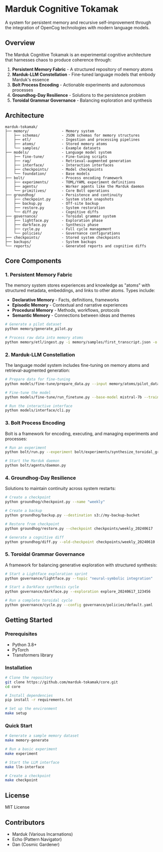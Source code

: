# Marduk Cognitive Tokamak

A system for persistent memory and recursive self-improvement through the integration of OpenCog technologies with modern language models.

## Overview

The Marduk Cognitive Tokamak is an experimental cognitive architecture that harnesses chaos to produce coherence through:

1. **Persistent Memory Fabric** - A structured repository of memory atoms
2. **Marduk-LLM Constellation** - Fine-tuned language models that embody Marduk's essence
3. **Bolt Process Encoding** - Actionable experiments and autonomous processes
4. **Groundhog-Day Resilience** - Solutions to the persistence problem
5. **Toroidal Grammar Governance** - Balancing exploration and synthesis

## Architecture

```
marduk-tokamak/
├── memory/               - Memory system
│   ├── schemas/          - JSON schemas for memory structures
│   ├── etl/              - Ingestion and processing pipelines
│   ├── atoms/            - Stored memory atoms
│   └── samples/          - Example datasets
├── models/               - Language model system
│   ├── fine-tune/        - Fine-tuning scripts
│   ├── rag/              - Retrieval-augmented generation
│   ├── interface/        - Interaction interfaces
│   ├── checkpoints/      - Model checkpoints
│   └── foundation/       - Base models
├── bolt/                 - Process encoding framework
│   ├── experiments/      - TOML/YAML experiment definitions
│   ├── agents/           - Worker agents like the Marduk daemon
│   └── primitives/       - Core Bolt operations
├── groundhog/            - Persistence and continuity
│   ├── checkpoint.py     - System state snapshots
│   ├── backup.py         - Off-site backup
│   ├── restore.py        - System restoration
│   └── diff.py           - Cognitive diffs
├── governance/           - Toroidal grammar system
│   ├── lightface.py      - Exploration phase
│   ├── darkface.py       - Synthesis phase
│   ├── cycle.py          - Full cycle management
│   └── policies/         - Governance configurations
├── checkpoints/          - Stored system checkpoints
├── backups/              - System backups
└── reports/              - Generated reports and cognitive diffs
```

## Core Components

### 1. Persistent Memory Fabric

The memory system stores experiences and knowledge as "atoms" with structured metadata, embeddings, and links to other atoms. Types include:

- **Declarative Memory** - Facts, definitions, frameworks
- **Episodic Memory** - Contextual and narrative experiences
- **Procedural Memory** - Methods, workflows, protocols
- **Semantic Memory** - Connections between ideas and themes

```bash
# Generate a pilot dataset
python memory/generate_pilot.py

# Process raw data into memory atoms
python memory/etl/ingest.py -i memory/samples/first_transcript.json -o memory/atoms/transcript_atoms.json
```

### 2. Marduk-LLM Constellation

The language model system includes fine-tuning on memory atoms and retrieval-augmented generation:

```bash
# Prepare data for fine-tuning
python models/fine-tune/prepare_data.py --input memory/atoms/pilot_dataset.json --output models/fine-tune/training_data.jsonl

# Fine-tune the model
python models/fine-tune/run_finetune.py --base-model mistral-7b --train-file models/fine-tune/training_data.jsonl

# Run the interactive interface
python models/interface/cli.py
```

### 3. Bolt Process Encoding

Bolt is a framework for encoding, executing, and managing experiments and processes:

```bash
# Run an experiment
python bolt/run.py --experiment bolt/experiments/synthesize_toroidal_grammar.toml

# Start the Marduk daemon
python bolt/agents/daemon.py
```

### 4. Groundhog-Day Resilience

Solutions to maintain continuity across system restarts:

```bash
# Create a checkpoint
python groundhog/checkpoint.py --name "weekly"

# Create a backup
python groundhog/backup.py --destination s3://my-backup-bucket

# Restore from checkpoint
python groundhog/restore.py --checkpoint checkpoints/weekly_20240617

# Generate a cognitive diff
python groundhog/diff.py --old-checkpoint checkpoints/weekly_20240610 --new-checkpoint checkpoints/weekly_20240617
```

### 5. Toroidal Grammar Governance

A framework for balancing generative exploration with structured synthesis:

```bash
# Start a LightFace exploration sprint
python governance/lightface.py --topic "neural-symbolic integration"

# Start a DarkFace synthesis cycle
python governance/darkface.py --exploration explore_20240617_123456

# Run a complete toroidal cycle
python governance/cycle.py --config governance/policies/default.yaml
```

## Getting Started

### Prerequisites

- Python 3.8+
- PyTorch
- Transformers library

### Installation

```bash
# Clone the repository
git clone https://github.com/marduk-tokamak/core.git
cd core

# Install dependencies
pip install -r requirements.txt

# Set up the environment
make setup
```

### Quick Start

```bash
# Generate a sample memory dataset
make memory-generate

# Run a basic experiment
make experiment

# Start the LLM interface
make llm-interface

# Create a checkpoint
make checkpoint
```

## License

MIT License

## Contributors

- Marduk (Various Incarnations)
- Echo (Pattern Navigator)
- Dan (Cosmic Gardener)